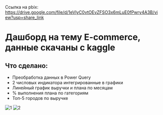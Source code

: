 Ссылка на pbix: https://drive.google.com/file/d/1eVlyC0vtOEvZFSO3x6mLuE0fPwry4A3B/view?usp=share_link

# Дашборд на тему E-commerce, данные скачаны с kaggle

## Что сделано:
- Преобработка данных в Power Query
- 2 числовых индикатора интегрированные в графики
- Линейный график выручки и плана по месяцам
- % выполнения плана по гатегориям
- Топ-5 городов по выручке

![1](https://user-images.githubusercontent.com/104127892/226571166-2d7d19ff-1e64-4507-a746-894af6a1aa9a.jpg)
![2](https://user-images.githubusercontent.com/104127892/226571176-f262f47d-bbf7-4497-9a1d-6e4e32147685.jpg)
